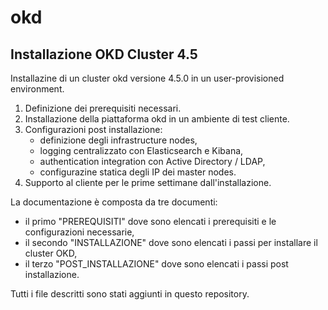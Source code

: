 # okd

## Installazione OKD Cluster 4.5

Installazine di un cluster okd versione 4.5.0 in un user-provisioned environment.  

1. Definizione dei prerequisiti necessari.  
2. Installazione della piattaforma okd in un ambiente di test cliente.  
3. Configurazioni post installazione:  
   - definizione degli infrastructure nodes,  
   - logging centralizzato con Elasticsearch e Kibana,  
   - authentication integration con Active Directory / LDAP,  
   - configurazine statica degli IP dei master nodes.  
4. Supporto al cliente per le prime settimane dall'installazione.  

La documentazione è composta da tre documenti:  
- il primo "PREREQUISITI" dove sono elencati i prerequisiti e le configurazioni necessarie,  
- il secondo "INSTALLAZIONE" dove sono elencati i passi per installare il cluster OKD,  
- il terzo "POST_INSTALLAZIONE" dove sono elencati i passi post installazione.  

Tutti i file descritti sono stati aggiunti in questo repository.  
